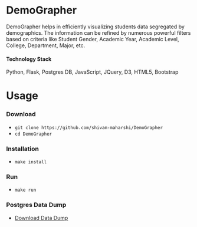 # DemoGrapher
DemoGrapher helps in efficiently visualizing students data segregated by demographics. The information can be refined by numerous powerful filters based on criteria like Student Gender, Academic Year, Academic Level, College, Department, Major, etc.

#### Technology Stack
Python, Flask, Postgres DB, JavaScript, JQuery, D3, HTML5, Bootstrap

# Usage

### Download
* `git clone https://github.com/shivam-maharshi/DemoGrapher`<br>
* `cd DemoGrapher`

### Installation
* `make install`

### Run
* `make run`

### Postgres Data Dump
* [Download Data Dump](https://drive.google.com/open?id=0BxWBnne3rp_vSnU0Wm5NQXV1Z28)

